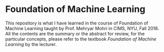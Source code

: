 # Foundation of Machine Learning

This repository is what I have learned in the course of Foundation of Machine Learning taught by Prof. Mehryar Mohri in CIMS, NYU, Fall 2018. All the contents are the summary or the abstract for review, for the particular concepts, please refer to the textbook _Foundation of Machine Learning_ by the lecturer.   
